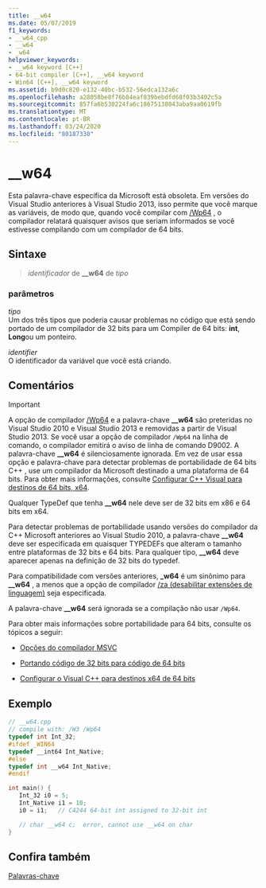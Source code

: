 ```yaml
---
title: __w64
ms.date: 05/07/2019
f1_keywords:
- __w64_cpp
- __w64
- _w64
helpviewer_keywords:
- __w64 keyword [C++]
- 64-bit compiler [C++], __w64 keyword
- Win64 [C++], __w64 keyword
ms.assetid: b9d0c820-e132-40bc-b532-56edca132a6c
ms.openlocfilehash: a28058be8f76b84eaf839bebdfd68f03b3402c5a
ms.sourcegitcommit: 857fa6b530224fa6c18675138043aba9aa0619fb
ms.translationtype: MT
ms.contentlocale: pt-BR
ms.lasthandoff: 03/24/2020
ms.locfileid: "80187330"
---
```

# <a name="__w64"></a>__w64

Esta palavra-chave específica da Microsoft está obsoleta. Em versões do Visual Studio anteriores à Visual Studio 2013, isso permite que você marque as variáveis, de modo que, quando você compilar com [/Wp64](../build/reference/wp64-detect-64-bit-portability-issues.md) , o compilador relatará quaisquer avisos que seriam informados se você estivesse compilando com um compilador de 64 bits.

## <a name="syntax"></a>Sintaxe

> *identificador* de **__w64** de *tipo*

### <a name="parameters"></a>parâmetros

*tipo*<br/>
Um dos três tipos que poderia causar problemas no código que está sendo portado de um compilador de 32 bits para um Compiler de 64 bits: **int**, **Long**ou um ponteiro.

*identifier*<br/>
O identificador da variável que você está criando.

## <a name="remarks"></a>Comentários

> [!IMPORTANT]
>  A opção de compilador [/Wp64](../build/reference/wp64-detect-64-bit-portability-issues.md) e a palavra-chave **__w64** são preteridas no Visual Studio 2010 e Visual Studio 2013 e removidas a partir de Visual Studio 2013. Se você usar a opção de compilador `/Wp64` na linha de comando, o compilador emitirá o aviso de linha de comando D9002. A palavra-chave **__w64** é silenciosamente ignorada. Em vez de usar essa opção e palavra-chave para detectar problemas de portabilidade de 64 bits C++ , use um compilador da Microsoft destinado a uma plataforma de 64 bits. Para obter mais informações, consulte [Configurar C++ Visual para destinos de 64 bits, x64](../build/configuring-programs-for-64-bit-visual-cpp.md).

Qualquer TypeDef que tenha **__w64** nele deve ser de 32 bits em x86 e 64 bits em x64.

Para detectar problemas de portabilidade usando versões do compilador da C++ Microsoft anteriores ao Visual Studio 2010, a palavra-chave **__w64** deve ser especificada em quaisquer TYPEDEFs que alteram o tamanho entre plataformas de 32 bits e 64 bits. Para qualquer tipo, **__w64** deve aparecer apenas na definição de 32 bits do typedef.

Para compatibilidade com versões anteriores, **_w64** é um sinônimo para **__w64** , a menos que a opção de compilador [/za \(desabilitar extensões de linguagem)](../build/reference/za-ze-disable-language-extensions.md) seja especificada.

A palavra-chave **__w64** será ignorada se a compilação não usar `/Wp64`.

Para obter mais informações sobre portabilidade para 64 bits, consulte os tópicos a seguir:

- [Opções do compilador MSVC](../build/reference/compiler-options.md)

- [Portando código de 32 bits para código de 64 bits](../build/common-visual-cpp-64-bit-migration-issues.md)

- [Configurar o Visual C++ para destinos x64 de 64 bits](../build/configuring-programs-for-64-bit-visual-cpp.md)

## <a name="example"></a>Exemplo

```cpp
// __w64.cpp
// compile with: /W3 /Wp64
typedef int Int_32;
#ifdef _WIN64
typedef __int64 Int_Native;
#else
typedef int __w64 Int_Native;
#endif

int main() {
   Int_32 i0 = 5;
   Int_Native i1 = 10;
   i0 = i1;   // C4244 64-bit int assigned to 32-bit int

   // char __w64 c;  error, cannot use __w64 on char
}
```

## <a name="see-also"></a>Confira também

[Palavras-chave](../cpp/keywords-cpp.md)

